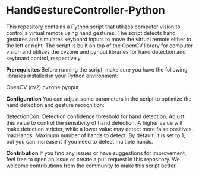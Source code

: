 # HandGestureController-Python
This repository contains a Python script that utilizes computer vision to control a virtual remote using hand gestures. 
The script detects hand gestures and simulates keyboard inputs to move the virtual remote either to the left or right. 
The script is built on top of the OpenCV library for computer vision and utilizes the cvzone and pynput libraries for hand detection and keyboard control, respectively.

**Prerequisites**
Before running the script, make sure you have the following libraries installed in your Python environment:

OpenCV (cv2)
cvzone
pynput

**Configuration**
You can adjust some parameters in the script to optimize the hand detection and gesture recognition:

detectionCon: Detection confidence threshold for hand detection. 
              Adjust this value to control the sensitivity of hand detection. 
              A higher value will make detection stricter, while a lower value may detect more false positives.
maxHands: Maximum number of hands to detect. By default, it is set to 1, but you can increase it if you need to detect multiple hands.


**Contribution**
If you find any issues or have suggestions for improvement, feel free to open an issue or create a pull request in this repository. 
We welcome contributions from the community to make this script better.

